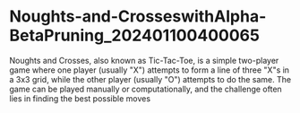 # Noughts-and-CrosseswithAlpha-BetaPruning_202401100400065
Noughts and Crosses, also known as Tic-Tac-Toe, is a simple two-player
game where one player (usually "X") attempts to form a line of three
"X"s in a 3x3 grid, while the other player (usually "O") attempts to do
the same. The game can be played manually or computationally, and
the challenge often lies in finding the best possible moves
